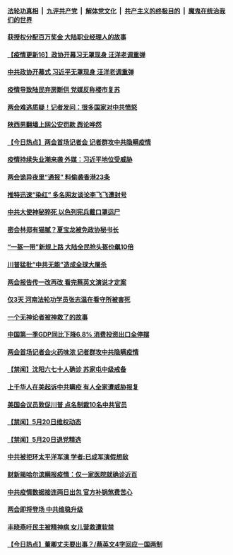 ####  [法轮功真相](../../../../basic/blob/master/README.md?t=05211931) &nbsp;|&nbsp; [九评共产党](../../../../9ping.md/blob/master/README.md?t=05211931) &nbsp;|&nbsp; [解体党文化](../../../../jtdwh.md/blob/master/README.md?t=05211931)  &nbsp;|&nbsp; [共产主义的终极目的](../../../../gczydzjmd.md/blob/master/README.md?t=05211931) &nbsp;|&nbsp; [魔鬼在统治我们的世界](../../../../mgztzwmdsj.md/blob/master/README.md?t=05211931) 

#### [获授权分配百万奖金 大陆职业经理人的故事](../pages/prog204/a102852534.md?t=05211931) 

#### [【疫情更新16】政协开幕习无罩现身 汪洋老调重弹](../pages/prog204/a102849540.md?t=05211931) 

#### [中共政协开幕式 习近平无罩现身 汪洋老调重弹](../pages/prog204/a102852579.md?t=05211931) 

#### [疫情导致陆民弃房断供 党媒反称楼市复苏](../pages/prog204/a102852553.md?t=05211931) 

#### [两会难逃质疑！记者发问：很多国家对中共愤怒](../pages/prog204/a102852551.md?t=05211931) 

#### [陕西男翻墙上网公安罚款 舆论哗然](../pages/prog204/a102852549.md?t=05211931) 

#### [【今日热点】两会首场记者会 记者群攻中共隐瞒疫情](../pages/prog204/a102852531.md?t=05211931) 

#### [疫情持续失业潮来袭 外媒：习近平地位受威胁](../pages/prog204/a102852530.md?t=05211931) 

#### [两会诡异夜里“通报” 料偷袭香港23条](../pages/prog204/a102852480.md?t=05211931) 

#### [推特迅速“染红” 多名网友谈论李飞飞遭封号](../pages/prog204/a102852488.md?t=05211931) 

#### [中共大使神秘猝死 以色列宪兵戴口罩运尸](../pages/prog204/a102852422.md?t=05211931) 

#### [密会林郑有猫腻？夏宝龙被免政协秘书长](../pages/prog204/a102852345.md?t=05211931) 

#### [“一盔一带”新规上路 大陆全民抢头盔价飙10倍](../pages/prog204/a102852280.md?t=05211931) 

#### [川普猛批“中共无能”造成全球大屠杀](../pages/prog204/a102852246.md?t=05211931) 

#### [两会报告传一改再改 看完蔡英文演说才定案](../pages/prog204/a102852243.md?t=05211931) 

#### [仅3天 河南法轮功学员张志温在看守所被害死](../pages/prog204/a102852263.md?t=05211931) 

#### [一个无神论者被神救了的故事](../pages/prog204/a102852253.md?t=05211931) 

#### [中国第一季GDP同比下降6.8%  消费投资出口全停摆](../pages/prog204/a102852088.md?t=05211931) 

#### [两会首场记者会火药味浓 记者群攻中共隐瞒疫情](../pages/prog204/a102852218.md?t=05211931) 

#### [【禁闻】沈阳六七十人确诊 苏家屯中级戒备](../pages/prog204/a102852090.md?t=05211931) 

#### [上千华人在美起诉中共瞒疫 有人全家遭威胁报复](../pages/prog204/a102851862.md?t=05211931) 

#### [美国会议员敦促川普 点名制裁10名中共官员](../pages/prog204/a102852028.md?t=05211931) 

#### [【禁闻】5月20日维权动态](../pages/prog204/a102852068.md?t=05211931) 

#### [【禁闻】5月20日退党精选](../pages/prog204/a102852071.md?t=05211931) 

#### [中共被拒环太平洋军演 学者:已成军演假想敌](../pages/prog204/a102852022.md?t=05211931) 

#### [财新揭哈尔滨瞒报疫情：仅一家医院就确诊近百](../pages/prog204/a102851991.md?t=05211931) 

#### [中共疫情数据接连两日出包 官方补锅煞费苦心](../pages/prog204/a102851895.md?t=05211931) 

#### [两会即将登场 中共维稳升级](../pages/prog204/a102851718.md?t=05211931) 

#### [丰晓燕吁民主被精神病 女儿营救遭软禁](../pages/prog204/a102851711.md?t=05211931) 

#### [【今日热点】董卿丈夫要出事？/蔡英文4字回应一国两制](../pages/prog204/a102851628.md?t=05211931) 


